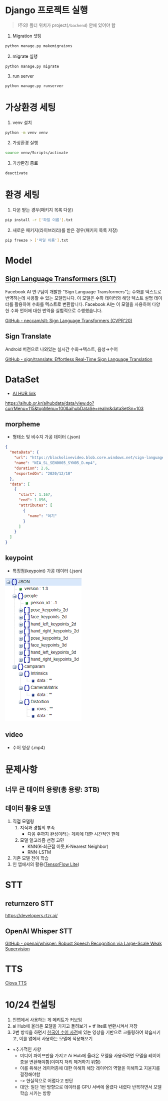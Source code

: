 # Django 프로젝트 실행

> !주의!
> 폴더 위치가 project(`/backend`) 안에 있어야 함

1. Migration 셋팅

```bash
python manage.py makemigraions
```

2. migrate 실행

```bash
python manage.py migrate
```

3. run server

```bash
python manage.py runserver
```

# 가상환경 세팅

1. venv 설치

```bash
python -m venv venv
```

2. 가상환경 실행

```bash
source venv/Scripts/activate
```

3. 가상환경 종료

```bash
deactivate
```

# 환경 세팅

1. 다운 받는 경우(패키지 목록 다운)

```bash
pip install -r ['파일 이름'].txt
```

2. 새로운 패키지(라이브러리)를 받은 경우(패키지 목록 저장)

```bash
pip freeze > ['파일 이름'].txt
```

# Model

## [Sign Language Transformers (SLT)](https://github.com/neccam/slt)

Facebook AI 연구팀이 개발한 "Sign Language Transformers"는 수화를 텍스트로 번역하는데 사용할 수 있는 모델입니다. 이 모델은 수화 데이터와 해당 텍스트 설명 데이터를 활용하여 수화를 텍스트로 변환합니다. Facebook AI는 이 모델을 사용하여 다양한 수화 언어에 대한 번역을 실험적으로 수행했습니다.

[GitHub - neccam/slt: Sign Language Transformers (CVPR'20)](https://github.com/neccam/slt)

## Sign Translate

Android 버전으로 나와있는 실시간 수화→텍스트, 음성→수어

[GitHub - sign/translate: Effortless Real-Time Sign Language Translation](https://github.com/sign/translate)

# DataSet

- [AI HUB link](https://aihub.or.kr/aihubdata/data/view.do?currMenu=115&topMenu=100&aihubDataSe=realm&dataSetSn=103)

https://aihub.or.kr/aihubdata/data/view.do?currMenu=115&topMenu=100&aihubDataSe=realm&dataSetSn=103

## morpheme

- 형태소 및 비수지 가공 데이터 (.json)

```json
{
  "metaData": {
    "url": "https://blackolivevideo.blob.core.windows.net/sign-language/1123_bkyu0991/NIA_SL_SEN0005_SYN05_D.mp4",
    "name": "NIA_SL_SEN0005_SYN05_D.mp4",
    "duration": 2.6,
    "exportedOn": "2020/12/10"
  },
  "data": [
    {
      "start": 1.167,
      "end": 1.856,
      "attributes": [
        {
          "name": "여기"
        }
      ]
    }
  ]
}
```

## keypoint

- 특징점(keypoint) 가공 데이터 (.json)

![keypoint](./image/keypoint.png)

## video

- 수어 영상 (.mp4)

# 문제사항

## 너무 큰 데이터 용량(총 용량: 3TB)

## 데이터 활용 모델

1. 직접 모델링
   1. 지식과 경험의 부족
      - 다음 주까지 완성이라는 계획에 대한 시간적인 한계
   2. 모델 알고리즘 선정 고민
      - KNN(K-최근접 이웃,K-Nearest Neighbor)
      - RNN-LSTM
2. 기존 모델 전이 학습
3. 인 앱에서의 활용([TensorFlow Lite](https://www.tensorflow.org/lite?hl=ko))

# STT

## returnzero STT

https://developers.rtzr.ai/

## OpenAI Whisper STT

[GitHub - openai/whisper: Robust Speech Recognition via Large-Scale Weak Supervision](https://github.com/openai/whisper)

# TTS

[Clova TTS](https://clova.ai/voice/)

# 10/24 컨설팅

1. 인앱에서 사용하는 게 메리트가 커보임
2. ai Hub에 올라온 모델을 가지고 돌려보기 + tf lite로 변환시켜서 저장
3. 2번 방식을 하면서 [한국어 수어 사전](https://sldict.korean.go.kr/front/main/main.do)에 있는 영상을 기반으로 크롤링하여 학습시키고, 이를 앱에서 사용하는 모델에 적용해보기

- +추가적인 사항
  - 미디어 파이프만을 가지고 Ai Hub에 올라온 모델을 사용하려면 모델을 레이어층을 변환해야함(이미지 처리 제거하기 위함)
  - 이를 위해선 레이어층에 대한 이해화 해당 레이어의 역할을 이해하고 지울지를 결정해야함
  - -> 현실적으로 어렵다고 판단
  - 대안: 일단 1번 방향으로 데이터를 GPU 서버에 올렸다 내렸다 반복하면서 모델 학습 시키는 방향
